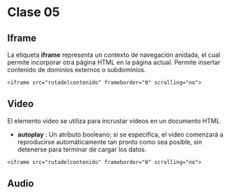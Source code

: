 # Clase 05

## Iframe
La etiqueta **iframe** representa un contexto de navegación anidada, el cual permite incorporar otra página HTML en la página actual.
Permite insertar contenido de dominios externos o subdominios.

````````
<iframe src="rutadelcontenido" frameborder="0" scrolling="no">
````````


## Video
El elemento video se utiliza para incrustar vídeos en un documento HTML

* **autoplay** : Un atributo booleano; si se especifica, el video comenzará a reproducirse automáticamente tan pronto como sea posible, sin detenerse para terminar de cargar los datos.



````````
<iframe src="rutadelcontenido" frameborder="0" scrolling="no">
````````
## Audio


````````
````````